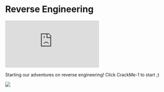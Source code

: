 # Reverse Engineering

![](https://ariandev.com/Github_Assets/GithubCounter/counter.php?page=profile)

Starting our adventures on reverse engineering! Click CrackMe-1 to start ;)

![](https://ariandev.com/Github_Assets/CrackMe_Solutions/snowboarding.gif)
